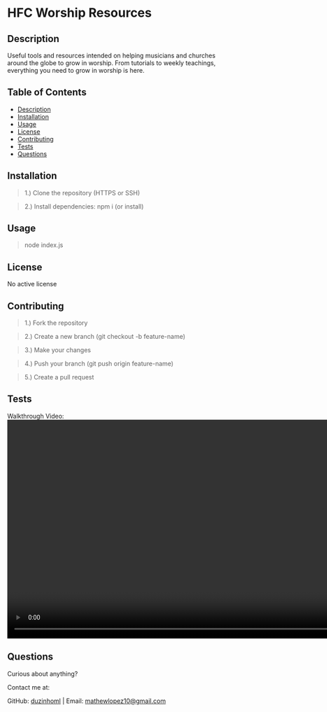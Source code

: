 # HFC Worship Resources

## Description

Useful tools and resources intended on helping musicians and churches around the globe to grow in worship. From tutorials to weekly teachings, everything you need to grow in worship is here.

## Table of Contents

- [Description](#description)
- [Installation](#installation)
- [Usage](#usage)
- [License](#license)
- [Contributing](#contributing)
- [Tests](#tests)
- [Questions](#questions)

## Installation

> 1.) Clone the repository (HTTPS or SSH)

> 2.) Install dependencies: npm i (or install)

## Usage

> node index.js

## License

No active license

## Contributing

> 1.) Fork the repository

> 2.) Create a new branch (git checkout -b feature-name)

> 3.) Make your changes

> 4.) Push your branch (git push origin feature-name)

> 5.) Create a pull request

## Tests

Walkthrough Video: <video width="1440" height="500" controls><source src="readmeWalkthrough.mp4" type="video/mp4"></video>

## Questions

Curious about anything?

Contact me at:

GitHub: [duzinhoml](https://github.com/duzinhoml) | Email: mathewlopez10@gmail.com
